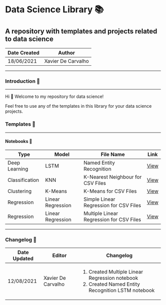 # Data Science Library :books:
## A repository with templates and projects related to data science

Date Created | Author
---|---
18/06/2021 | Xavier De Carvalho

---

### Introduction :raising_hand:

---

Hi :wave:
Welcome to my repository for data science!

Feel free to use any of the templates in this library for your data science projects.

### Templates :bookmark_tabs:

---

#### Notebooks :notebook:     

Type | Model | File Name | Link
---|---|---|---
Deep Learning | LSTM | Named Entity Recognition | [View](/python/notebooks/machine-learning/deep-learning/neural-networks/RNN/LSTM)     
Classification | KNN | K-Nearest Neighbour for CSV Files | [View](/python/notebooks/machine-learning/classification/knn/k-nearest-neighbour-csv.ipynb "Go to file hosted on Github")     
Clustering | K-Means | K-Means for CSV Files | [View](/python/notebooks/machine-learning/clustering/kmeans/kmeans-csv.ipynb "Go to file hosted on Github")   
Regression | Linear Regression | Simple Linear Regression for CSV Files | [View](/python/notebooks/machine-learning/regression/simple-linear-regression-csv.ipynb "Go to file hosted on Github")     
Regression | Linear Regression | Multiple Linear Regression for CSV Files | [View](/python/notebooks/machine-learning/regression/multiple-linear-regression-csv.ipynb)       

---

### Changelog :wrench:

Date Updated | Editor | Changelog
---|---|---
12/08/2021 | Xavier De Carvalho |  <ol><li>Created Multiple Linear Regression notebook</li><li>Created Named Entity Recognition LSTM notebook</li></ol>